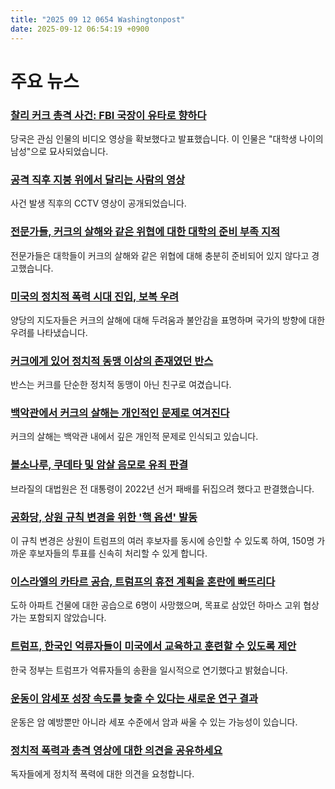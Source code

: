 ```yaml
---
title: "2025 09 12 0654 Washingtonpost"
date: 2025-09-12 06:54:19 +0900
---
```


# 주요 뉴스

### [찰리 커크 총격 사건: FBI 국장이 유타로 향하다](https://www.washingtonpost.com/nation/2025/09/11/charlie-kirk-fatal-shooting-investigation-utah/)
 당국은 관심 인물의 비디오 영상을 확보했다고 발표했습니다. 이 인물은 "대학생 나이의 남성"으로 묘사되었습니다.

### [공격 직후 지붕 위에서 달리는 사람의 영상](https://www.washingtonpost.com/investigations/2025/09/11/charlie-kirk-shooting/)
 사건 발생 직후의 CCTV 영상이 공개되었습니다.

### [전문가들, 커크의 살해와 같은 위협에 대한 대학의 준비 부족 지적](https://www.washingtonpost.com/education/2025/09/11/charlie-kirk-shooting-college-campus-security/)
 전문가들은 대학들이 커크의 살해와 같은 위협에 대해 충분히 준비되어 있지 않다고 경고했습니다.

### [미국의 정치적 폭력 시대 진입, 보복 우려](https://www.washingtonpost.com/politics/2025/09/11/political-violence-charlie-kirk/)
 양당의 지도자들은 커크의 살해에 대해 두려움과 불안감을 표명하며 국가의 방향에 대한 우려를 나타냈습니다.

### [커크에게 있어 정치적 동맹 이상의 존재였던 반스](https://www.washingtonpost.com/politics/2025/09/11/vance-kirk-utah-new-york/)
 반스는 커크를 단순한 정치적 동맹이 아닌 친구로 여겼습니다.

### [백악관에서 커크의 살해는 개인적인 문제로 여겨진다](https://www.washingtonpost.com/politics/2025/09/10/charlie-kirk-trump-white-house/)
 커크의 살해는 백악관 내에서 깊은 개인적 문제로 인식되고 있습니다.

### [볼소나루, 쿠데타 및 암살 음모로 유죄 판결](https://www.washingtonpost.com/world/2025/09/11/bolsonaro-convicted-election-plot-assassinations/)
 브라질의 대법원은 전 대통령이 2022년 선거 패배를 뒤집으려 했다고 판결했습니다.

### [공화당, 상원 규칙 변경을 위한 '핵 옵션' 발동](https://www.washingtonpost.com/politics/2025/09/11/republicans-invoke-nuclear-option-push-change-senate-rules/)
 이 규칙 변경은 상원이 트럼프의 여러 후보자를 동시에 승인할 수 있도록 하여, 150명 가까운 후보자들의 투표를 신속히 처리할 수 있게 합니다.

### [이스라엘의 카타르 공습, 트럼프의 휴전 계획을 혼란에 빠뜨리다](https://www.washingtonpost.com/national-security/2025/09/11/israel-qatar-strike-hamas-trump-ceasefire/)
 도하 아파트 건물에 대한 공습으로 6명이 사망했으며, 목표로 삼았던 하마스 고위 협상가는 포함되지 않았습니다.

### [트럼프, 한국인 억류자들이 미국에서 교육하고 훈련할 수 있도록 제안](https://www.washingtonpost.com/world/2025/09/11/trump-south-korea-hyundai-raid-visas/)
 한국 정부는 트럼프가 억류자들의 송환을 일시적으로 연기했다고 밝혔습니다.

### [운동이 암세포 성장 속도를 늦출 수 있다는 새로운 연구 결과](https://www.washingtonpost.com/wellness/2025/09/11/exercise-cancer-benefits-prevention-recurrence/)
 운동은 암 예방뿐만 아니라 세포 수준에서 암과 싸울 수 있는 가능성이 있습니다.

### [정치적 폭력과 총격 영상에 대한 의견을 공유하세요](https://www.washingtonpost.com/politics/2025/09/11/political-violence-submissions/)
 독자들에게 정치적 폭력에 대한 의견을 요청합니다.